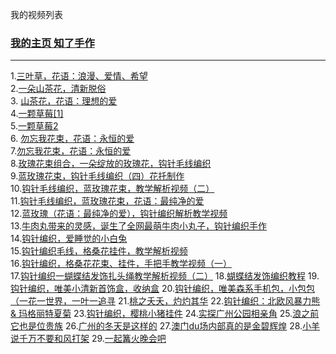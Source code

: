 我的视频列表
### [我的主页  知了手作](https://www.ixigua.com/home/2462542296257965)
***



1.[三叶草，花语：浪漫、爱情、希望](https://www.ixigua.com/6982143682254373387?logTag=49d7361d42bcf1fce9ca)<br>
2.[一朵山茶花，清新脱俗](https://www.ixigua.com/6981772753384768038?logTag=2d2d536d00e6949ab948)<br>
3. [山茶花，花语：理想的爱](https://www.ixigua.com/6981435503211971075?logTag=13e93f0b0755f999012d)<br>
4.[一颗草莓[1]](https://www.ixigua.com/6980737324745392673?logTag=3ec89d75fb29b9eaa28a)<br>
5.[一颗草莓2](https://www.ixigua.com/6981035587381756428?logTag=7d2a6a226e3d9f955718)<br>
6. [勿忘我花束，花语：永恒的爱](https://www.ixigua.com/6979986962367119875?logTag=42b8e8528af8471fbac0)<br>
7.[勿忘我花束，花语：永恒的爱](https://www.ixigua.com/6978774006350479904?logTag=47f7e9f072c466954bfc)<br>
8.[玫瑰花束组合，一朵绽放的玫瑰花，钩针毛线编织](https://www.ixigua.com/6978444617234514435?logTag=860d2436a5b9f58afd10)<br>
9.[蓝玫瑰花束，钩针毛线编织（四）花托制作](https://www.ixigua.com/6977311260861792779?logTag=836f6fdc80486b8f7f53)<br>
10.[钩针毛线编织，蓝玫瑰花束，教学解析视频（二）](https://www.ixigua.com/6976901379201696294?logTag=ebdf84de204952649a8a)<br>
11.[钩针毛线编织，蓝玫瑰花束，花语：最纯净的爱](https://www.ixigua.com/6976896859449065995?logTag=f8fd1d4f7a7244fc7f0f)<br>
12.[蓝玫瑰（花语：最纯净的爱），钩针编织解析教学视频](https://www.ixigua.com/6976885606617973259?logTag=d903c5374019000edb28)<br>
13.[牛肉丸带来的灵感，诞生了全网最萌牛肉小丸子，钩针编织手作](https://www.ixigua.com/6975848330282664459?logTag=c1799db8ff6c61bf1fb5)<br>
14.[钩针编织，爱睡觉的小白兔](https://www.ixigua.com/6974615772962226700?logTag=8dd590de112a53898d7f)<br>
15.[钩针编织毛线，格桑花挂件，教学解析视频](https://www.ixigua.com/6974332334724088332?logTag=d50758d94f716042637e)<br>
16.[钩针编织，格桑花花束、挂件，手把手教学视频（一）](https://www.ixigua.com/6974307034271482407?logTag=cba067912d06ec78238e)<br>
17.[钩针编织一蝴蝶结发饰扎头绳教学解析视频（二）](https://www.ixigua.com/6971988049429266956?logTag=a5ffb9414548cf4c1445)
18.[蝴蝶结发饰编织教程](https://www.ixigua.com/6971979406352843302?logTag=825f0957f1030c168306)
19.[钩针编织，唯美小清新首饰盒，收纳盒](https://www.ixigua.com/6968000797971841540?logTag=49b716807dabc2d63524)
20.[钩针编织，唯美森系手机包，小包包（一花一世界，一叶一追寻](https://www.ixigua.com/6967250011016921604?logTag=e04312c69c8785fd5cb8)
21.[桃之夭夭，灼灼其华](https://www.ixigua.com/6966503240410071591?logTag=4b350d3fa6715f8b24e7)
22.[钩针编织：北欧风暴力熊 & 玛格丽特夏菊](https://www.ixigua.com/6966103031452533259?logTag=7c335fa026ea25ccf9b8)
23.[钩针编织，樱桃小猪挂件](https://www.ixigua.com/6961985784467423776?logTag=ded5959e535905bfb049)
24.[实探广州公园相亲角](https://www.ixigua.com/6905738971108606468?logTag=f24ced3a11c39363b5a3)
25.[浪之前它也是位贵族](https://www.ixigua.com/6905341565326066187?logTag=686387ffabfc3de75d7b)
26.[广州的冬天是这样的](https://www.ixigua.com/6904825097773646339?logTag=a2ddb9f82b28601c0c93)
27.[澳门du场内部真的是金碧辉煌](https://www.ixigua.com/6903829703484768779?logTag=d3e1fe85e0911ecf4dff)
28.[小羊说千万不要和风打架](https://www.ixigua.com/6903407348853932548?logTag=fb5b28c929800268bf25)
29.[一起篝火晚会吧](https://www.ixigua.com/6903387147995185667?logTag=5a2aea96268e2fe59630)





